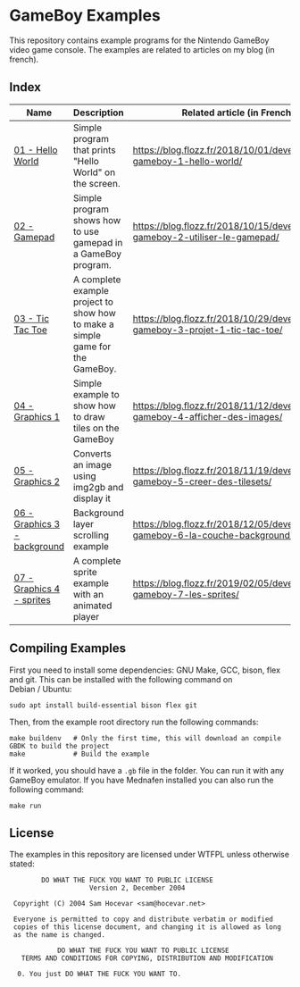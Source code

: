 # GameBoy Examples

This repository contains example programs for the Nintendo GameBoy video game console. The examples are related to articles on my blog (in french).


## Index

| Name                                                       | Description                                                                   | Related article (in French)                                                    |
|------------------------------------------------------------|-------------------------------------------------------------------------------|--------------------------------------------------------------------------------|
| [01 - Hello World](./01-hello-world/)                      | Simple program that prints "Hello World" on the screen.                       | https://blog.flozz.fr/2018/10/01/developpement-gameboy-1-hello-world/          |
| [02 - Gamepad](./02-gamepad/)                              | Simple program shows how to use gamepad in a GameBoy program.                 | https://blog.flozz.fr/2018/10/15/developpement-gameboy-2-utiliser-le-gamepad/  |
| [03 - Tic Tac Toe](./03-tic-tac-toe/)                      | A complete example project to show how to make a simple game for the GameBoy. | https://blog.flozz.fr/2018/10/29/developpement-gameboy-3-projet-1-tic-tac-toe/ |
| [04 - Graphics 1](./04-graphics1/)                         | Simple example to show how to draw tiles on the GameBoy                       | https://blog.flozz.fr/2018/11/12/developpement-gameboy-4-afficher-des-images/  |
| [05 - Graphics 2](./05-graphics2/)                         | Converts an image using img2gb and display it                                 | https://blog.flozz.fr/2018/11/19/developpement-gameboy-5-creer-des-tilesets/   |
| [06 - Graphics 3 - background](./06-graphics3-background/) | Background layer scrolling example                                            | https://blog.flozz.fr/2018/12/05/developpement-gameboy-6-la-couche-background/ |
| [07 - Graphics 4 - sprites](./07-graphics4-sprites/)       | A complete sprite example with an animated player                             | https://blog.flozz.fr/2019/02/05/developpement-gameboy-7-les-sprites/          |


## Compiling Examples

First you need to install some dependencies: GNU Make, GCC, bison, flex and git. This can be installed with the following command on Debian / Ubuntu:

    sudo apt install build-essential bison flex git

Then, from the example root directory run the following commands:

    make buildenv   # Only the first time, this will download an compile GBDK to build the project
    make            # Build the example

If it worked, you should have a `.gb` file in the folder. You can run it with any GameBoy emulator. If you have Mednafen installed you can also run the following command:

    make run


## License

The examples in this repository are licensed under WTFPL unless otherwise stated:

```
        DO WHAT THE FUCK YOU WANT TO PUBLIC LICENSE
                    Version 2, December 2004

 Copyright (C) 2004 Sam Hocevar <sam@hocevar.net>

 Everyone is permitted to copy and distribute verbatim or modified
 copies of this license document, and changing it is allowed as long
 as the name is changed.

            DO WHAT THE FUCK YOU WANT TO PUBLIC LICENSE
   TERMS AND CONDITIONS FOR COPYING, DISTRIBUTION AND MODIFICATION

  0. You just DO WHAT THE FUCK YOU WANT TO.
```
